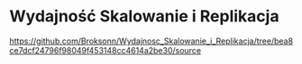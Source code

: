 # Wydajność Skalowanie i Replikacja
https://github.com/Broksonn/Wydajnosc_Skalowanie_i_Replikacja/tree/bea8ce7dcf24796f98049f453148cc4614a2be30/source
